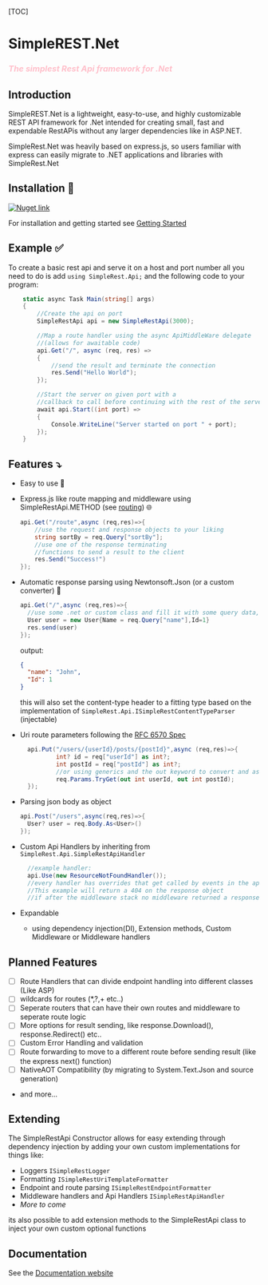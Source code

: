 [TOC]

# SimpleREST.Net

<h3 style="color:pink"> <i>The simplest Rest Api framework for .Net</i></h3>

## Introduction

SimpleREST.Net is a lightweight, easy-to-use, and highly customizable REST API framework for .Net
intended for creating small, fast and expendable RestAPis without any larger dependencies like in ASP.NET.

SimpleRest.Net was heavily based on express.js, so users familiar with express can easily migrate to .NET applications and libraries with SimpleRest.Net

## Installation 🔧

<a href="https://www.nuget.org/packages/SimpleRestApi/" target="_blank"><img alt="Nuget link" src="https://img.shields.io/nuget/v/SimpleRestApi?style=for-the-badge&logo=nuget&logoSize=auto&link=https%3A%2F%2Fwww.nuget.org%2Fpackages%2FSimpleRestApi%2F"></a>

For installation and getting started see [Getting Started](<./docs/guides/Getting Started.md>)

## Example ✅

To create a basic rest api and serve it on a host and port number all you need to do is add `using SimpleRest.Api;` and the following code to your program:

```csharp
    static async Task Main(string[] args)
    {
        //Create the api on port
        SimpleRestApi api = new SimpleRestApi(3000);

        //Map a route handler using the async ApiMiddleWare delegate
        //(allows for awaitable code)
        api.Get("/", async (req, res) =>
        {
            //send the result and terminate the connection
            res.Send("Hello World");
        });

        //Start the server on given port with a
        //callback to call before continuing with the rest of the server functions
        await api.Start((int port) =>
        {
            Console.WriteLine("Server started on port " + port);
        });
    }
```

## Features ⤵️

- Easy to use 👶

- Express.js like route mapping and middleware using SimpleRestApi.METHOD (see [routing](./docs/guides/Routing.md)) 🌐
  ```csharp
  api.Get("/route",async (req,res)=>{
      //use the request and response objects to your liking
      string sortBy = req.Query["sortBy"];
      //use one of the response terminating
      //functions to send a result to the client
      res.Send("Success!")
  });
  ```
- Automatic response parsing using Newtonsoft.Json (or a custom converter) 🫡

  ```csharp
  api.Get("/",async (req,res)=>{
    //use some .net or custom class and fill it with some query data, e.g. "John"
    User user = new User{Name = req.Query["name"],Id=1}
    res.send(user)
  });
  ```

  output:

  ```json
  {
    "name": "John",
    "Id": 1
  }
  ```

  this will also set the content-type header to a fitting type based on the implementation of `SimpleRest.Api.ISimpleRestContentTypeParser` (injectable)

- Uri route parameters following the [RFC 6570 Spec](https://www.rfc-editor.org/rfc/rfc6570)

  ```csharp
    api.Put("/users/{userId}/posts/{postId}",async (req,res)=>{
            int? id = req["userId"] as int?;
            int postId = req["postId"] as int?;
            //or using generics and the out keyword to convert and assign directly with up to 12 named parameters
            req.Params.TryGet(out int userId, out int postId);
    });
  ```

- Parsing json body as object

  ```csharp
  api.Post("/users",async(req,res)=>{
    User? user = req.Body.As<User>()
  });
  ```

- Custom Api Handlers by inheriting from `SimpleRest.Api.SimpleRestApiHandler`

  ```csharp
    //example handler:
    api.Use(new ResourceNotFoundHandler());
    //every handler has overrides that get called by events in the api
    //This example will return a 404 on the response object
    //if after the middleware stack no middleware returned a response
  ```

- Expandable

  - using dependency injection(DI), Extension methods, Custom Middleware or Middleware handlers

## Planned Features

- [ ] Route Handlers that can divide endpoint handling into different classes (Like ASP)
- [ ] wildcards for routes (\*,?,+ etc..)
- [ ] Seperate routers that can have their own routes and middleware to seperate route logic
- [ ] More options for result sending, like response.Download(), response.Redirect() etc..
- [ ] Custom Error Handling and validation
- [ ] Route forwarding to move to a different route before sending result (like the express next() function)
- [ ] NativeAOT Compatibility (by migrating to System.Text.Json and source generation)
- and more...

## Extending

The SimpleRestApi Constructor allows for easy extending through dependency injection by adding your own custom implementations for things like:

- Loggers `ISimpleRestLogger`
- Formatting `ISimpleRestUriTemplateFormatter`
- Endpoint and route parsing `ISimpleRestEndpointFormatter`
- Middleware handlers and Api Handlers `ISimpleRestApiHandler`
- _More to come_

its also possible to add extension methods to the SimpleRestApi class to inject your own custom optional functions

## Documentation

See the [Documentation website](https://theexiledcat.github.io/SimpleRest.NET/html/index.html)
